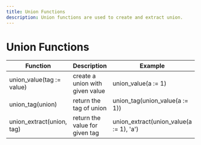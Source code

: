 ```yaml
---
title: Union Functions
description: Union functions are used to create and extract union.
---
```


# Union Functions

| Function | Description | Example | Result |
| ----------- | ----------- |  ----------- |  ----------- |
| union_value(tag := value) | create a union with given value | union_value(a := 1) | 1 |
| union_tag(union) | return the tag of union | union_tag(union_value(a := 1)) | a |
| union_extract(union, tag) | return the value for given tag | union_extract(union_value(a := 1), 'a') | 1 |
